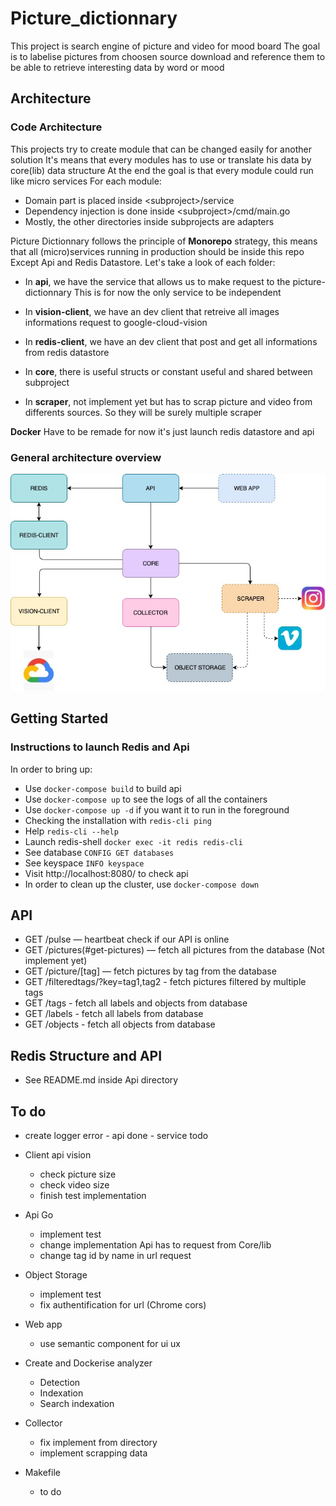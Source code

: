# Picture_dictionnary

This project is search engine of picture and video for mood board
The goal is to labelise pictures from choosen source download and reference them to be able to retrieve interesting data by word or mood

## Architecture

### Code Architecture

This projects try to create module that can be changed easily for another solution
It's means that every modules has to use or translate his data by core(lib) data structure
At the end the goal is that every module could run like micro services
For each module:

*  Domain part is placed inside \<subproject\>/service
*  Dependency injection is done inside \<subproject\>/cmd/main.go
*  Mostly, the other directories inside subprojects are adapters

Picture Dictionnary follows the principle of **Monorepo** strategy, this means that all (micro)services running in production should be inside this repo Except Api and Redis Datastore. Let's take a look of each folder:

* In **api**, we have the service that allows us to make request to the picture-dictionnary
This is for now the only service to be independent

* In **vision-client**, we have an dev client that retreive all images informations request to google-cloud-vision

* In **redis-client**, we have an dev client that post and get all informations from redis datastore

* In **core**, there is useful structs or constant useful and shared between subproject

* In **scraper**, not implement yet but has to scrap picture and video from differents sources. So they will be surely multiple scraper

**Docker** Have to be remade for now it's just launch redis datastore and api

### General architecture overview

![Architecture](docs/Architecture.jpg)

## Getting Started

### Instructions to launch Redis and Api

In order to bring up:
- Use `docker-compose build` to build api
- Use `docker-compose up` to see the logs of all the containers
- Use `docker-compose up -d` if you want it to run in the foreground
- Checking the installation with `redis-cli ping`
- Help `redis-cli --help`
- Launch redis-shell `docker exec -it redis redis-cli`
- See database `CONFIG GET databases`
- See keyspace `INFO keyspace`
- Visit http://localhost:8080/ to check api
- In order to clean up the cluster, use `docker-compose down`

## API

- GET /pulse — heartbeat check if our API is online
- GET /pictures(#get-pictures) — fetch all pictures from the database (Not implement yet)
- GET /picture/[tag] — fetch pictures by tag from the database
- GET /filteredtags/?key=tag1,tag2 - fetch pictures filtered by multiple tags
- GET /tags - fetch all labels and objects from database
- GET /labels - fetch all labels from database
- GET /objects - fetch all objects from database

## Redis Structure and API

- See README.md inside Api directory

## To do

- create logger error - api done - service todo

* Client api vision
    - check picture size
    - check video size
    - finish test implementation

* Api Go
    - implement test
    - change implementation Api has to request from Core/lib
    - change tag id by name in url request

* Object Storage
    - implement test
    - fix authentification for url (Chrome cors)

* Web app
    - use semantic component for ui ux

* Create and Dockerise analyzer
    - Detection
    - Indexation
    - Search indexation

* Collector
    - fix implement from directory
    - implement scrapping data

* Makefile
    - to do